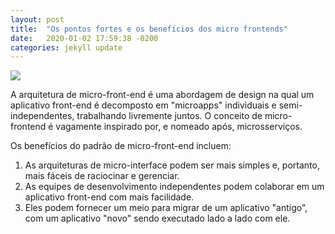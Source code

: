 ```yaml
---
layout: post
title:  "Os pontos fortes e os benefícios dos micro frontends"
date:   2020-01-02 17:59:38 -0200
categories: jekyll update
---
```



![](https://bs-uploads.toptal.io/blackfish-uploads/blog/article/content/cover_image_file/cover_image/58147/1003-Micro_Frontends_Dan_Newsletter-61c0a75f6486f4724af75bc0f88f0a89.png)

A arquitetura de micro-front-end é uma abordagem de design na qual um aplicativo front-end é decomposto em "microapps" individuais e semi-independentes, trabalhando livremente juntos. O conceito de micro-frontend é vagamente inspirado por, e nomeado após, microsserviços.

Os benefícios do padrão de micro-front-end incluem:

1. As arquiteturas de micro-interface podem ser mais simples e, portanto, mais fáceis de raciocinar e gerenciar.
2. As equipes de desenvolvimento independentes podem colaborar em um aplicativo front-end com mais facilidade.
3. Eles podem fornecer um meio para migrar de um aplicativo "antigo", com um aplicativo "novo" sendo executado lado a lado com ele.
